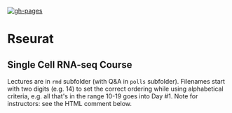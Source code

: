[![gh-pages](https://github.com/maxplanck-ie/Rseurat/actions/workflows/deploy.yml/badge.svg)](https://github.com/maxplanck-ie/Rseurat/actions/workflows/deploy.yml)

# Rseurat

## Single Cell RNA-seq Course

Lectures are in `rmd` subfolder (with Q&A in `polls` subfolder). Filenames start with two digits (e.g. 14)
to set the correct ordering while using alphabetical criteria, e.g. all that's
in the range 10-19 goes into Day \#1.
Note for instructors: see the HTML comment below.

<!--
- please check the `Makefile` to enable rendering the site locally. And formatting the code blocks.
- .github/workflow has deploy.yml to build the gh-pages, there's a dispatch button at gh.com/o/Rseurat/actions
- rmd/_site.yml lists all lectures, day 1 is super loaded, while day 2 have more room (specially if you were to skip or drop enrichR)
- update the package library snapshot in deep19:/scratch/local
- links to datasets are updated in both deploy.yml and 10_PkgInstall. And copy downsampled datasets in deep19:/scratch/local
- everything at rmd_archived subfolder is leftover from the development process of this course
- all code blocks should be labeled
-->


